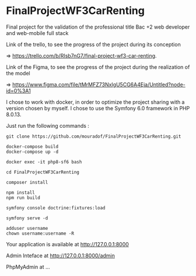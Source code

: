 # FinalProjectWF3CarRenting

Final project for the validation of the professional title Bac +2 web developer and web-mobile full stack 

Link of the trello, to see the progress of the project during its conception 

=>  https://trello.com/b/RIsb7nG7/final-project-wf3-car-renting.

Link of the Figma, to see the progress of the project during the realization of the model

=>  https://www.figma.com/file/tMrMFZ73NxIgU5CG6A4Eja/Untitled?node-id=0%3A1

I chose to work with docker, in order to optimize the project sharing with a version chosen by myself. I chose to use the Symfony 6.0 framework in PHP 8.0.13.

Just run the following commands :

```
git clone https://github.com/mouradof/FinalProjectWF3CarRenting.git
```
 
```
docker-compose build
docker-compose up -d
```
```
docker exec -it php8-sf6 bash
```
```
cd FinalProjectWF3CarRenting
```

```
composer install
```

```
npm install
npm run build
```

```
symfony console doctrine:fixtures:load
```

```
symfony serve -d
```

```
adduser username
chown username:username -R
```

Your application is available at http://127.0.0.1:8000

Admin Inteface at http://127.0.0.1:8000/admin

PhpMyAdmin at ...
